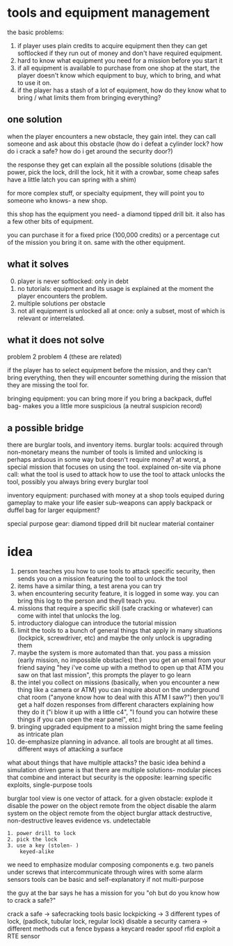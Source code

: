 # tools and equipment management

the basic problems:

1. if player uses plain credits to acquire equipment then they can get softlocked if they run out of money and don't have required equipment.
2. hard to know what equipment you need for a mission before you start it
3. if all equipment is available to purchase from one shop at the start, the player doesn't know which equipment to buy, which to bring, and what to use it on.
4. if the player has a stash of a lot of equipment, how do they know what to bring / what limits them from bringing everything?

## one solution

when the player encounters a new obstacle, they gain intel.
they can call someone and ask about this obstacle (how do i defeat a cylinder lock? how do i crack a safe? how do i get around the security door?)

the response they get can explain all the possible solutions
(disable the power, pick the lock, drill the lock, hit it with a crowbar, some cheap safes have a little latch you can spring with a shim)

for more complex stuff, or specialty equipment, they will point you to someone who knows- a new shop.

this shop has the equipment you need- a diamond tipped drill bit.
it also has a few other bits of equipment.

you can purchase it for a fixed price (100,000 credits) or a percentage cut of the mission you bring it on.
same with the other equipment.

## what it solves

0. player is never softlocked: only in debt
1. no tutorials: equipment and its usage is explained at the moment the player encounters the problem.
2. multiple solutions per obstacle
3. not all equipment is unlocked all at once: only a subset, most of which is relevant or interrelated.

## what it does not solve

problem 2
problem 4 (these are related)

if the player has to select equipment before the mission,
and they can't bring everything,
then they will encounter something during the mission that they are missing the tool for.

bringing equipment:
    you can bring more if you bring a backpack, duffel bag- makes you a little more suspicious (a neutral suspicion record)

## a possible bridge

there are burglar tools, and inventory items. 
burglar tools:
    acquired through non-monetary means
        the number of tools is limited and unlocking is perhaps arduous in some way but doesn't require money?
        at worst, a special mission that focuses on using the tool. 
    explained on-site via phone call:
        what the tool is used to attack
        how to use the tool to attack
        unlocks the tool, possibly
    you always bring every burglar tool

inventory equipment:
    purchased with money at a shop
    tools equiped during gameplay to make your life easier
    sub-weapons
    can apply backpack or duffel bag for larger equipment?

special purpose gear:
    diamond tipped drill bit
    nuclear material container





# idea

1. person teaches you how to use tools to attack specific security, then sends you on a mission featuring the tool
to unlock the tool
2. items have a similar thing, a test arena you can try
3. when encountering security feature, it is logged in some way. you can bring this log to the person and theyll teach
you.
4. missions that require a specific skill (safe cracking or whatever) can come with intel that unlocks the log.
5. introductory dialogue can introduce the tutorial mission
6. limit the tools to a bunch of general things that apply in many situations (lockpick, screwdriver, etc) and maybe the only unlock is upgrading them
7. maybe the system is more automated than that. you pass a mission (early mission, no impossible obstacles) then you get an email from your friend saying "hey i've come up with a method to open up that ATM you saw on that last mission", this prompts the player to go learn
8. the intel you collect on missions (basically, when you encounter a new thing like a camera or ATM) you can inquire about on the underground chat room ("anyone know how to deal with this ATM I saw?") then you'll get a half dozen responses from different characters explaining how they do it ("i blow it up with a little c4", "I found you can hotwire these things if you can open the rear panel", etc.)
9. bringing upgraded equipment to a mission might bring the same feeling as intricate plan
10. de-emphasize planning in advance. all tools are brought at all times. different ways of attacking a surface



what about things that have multiple attacks?
the basic idea behind a simulation driven game is that there are multiple solutions-
modular pieces that combine and interact
but security is the opposite: learning specific exploits, single-purpose tools

burglar tool view is one vector of attack. for a given obstacle:
    explode it
    disable the power
        on the object
        remote from the object
    disable the alarm system
        on the object
        remote from the object
    burglar attack
        destructive, non-destructive
        leaves evidence vs. undetectable
    
    1. power drill to lock
    2. pick the lock
    3. use a key (stolen- )
        keyed-alike



we need to emphasize modular composing components
e.g. two panels under screws that intercommunicate through wires with some alarm sensors
tools can be basic and self-explanatory if not multi-purpose


the guy at the bar says he has a mission for you
    "oh but do you know how to crack a safe?"


crack a safe -> safecracking tools
basic lockpicking -> 3 different types of lock, (padlock, tubular lock, regular lock)
disable a security camera -> different methods
cut a fence
bypass a keycard reader
spoof rfid
exploit a RTE sensor